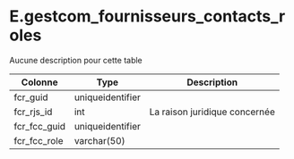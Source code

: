 # E.gestcom_fournisseurs_contacts_roles

Aucune description pour cette table

Colonne|Type|Description
---|---|---
fcr_guid|uniqueidentifier|
fcr_rjs_id|int|La raison juridique concernée 
fcr_fcc_guid|uniqueidentifier|
fcr_fcc_role|varchar(50)|
